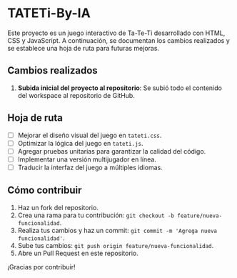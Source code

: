 # TATETi-By-IA

Este proyecto es un juego interactivo de Ta-Te-Ti desarrollado con HTML, CSS y JavaScript. A continuación, se documentan los cambios realizados y se establece una hoja de ruta para futuras mejoras.

## Cambios realizados

1. **Subida inicial del proyecto al repositorio**: Se subió todo el contenido del workspace al repositorio de GitHub.

## Hoja de ruta

- [ ] Mejorar el diseño visual del juego en `tateti.css`.
- [ ] Optimizar la lógica del juego en `tateti.js`.
- [ ] Agregar pruebas unitarias para garantizar la calidad del código.
- [ ] Implementar una versión multijugador en línea.
- [ ] Traducir la interfaz del juego a múltiples idiomas.

## Cómo contribuir

1. Haz un fork del repositorio.
2. Crea una rama para tu contribución: `git checkout -b feature/nueva-funcionalidad`.
3. Realiza tus cambios y haz un commit: `git commit -m 'Agrega nueva funcionalidad'`.
4. Sube tus cambios: `git push origin feature/nueva-funcionalidad`.
5. Abre un Pull Request en este repositorio.

¡Gracias por contribuir!
